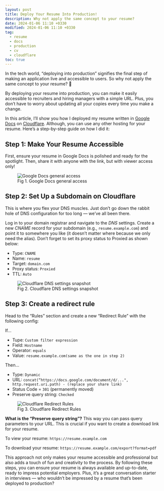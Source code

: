 ```yaml
---
layout: post
title: Deploy Your Resume Into Production!
description: Why not apply the same concept to your resume?
date: 2024-01-06 11:10 +0330
modified: 2024-01-06 11:10 +0330
tag:
  - resume
  - docs
  - production
  - cv
  - cloudflare
toc: true
---
```


In the tech world, “deploying into production” signifies the final step of making an application live and accessible to users. So why not apply the same concept to your resume? 🚀

By deploying your resume into production, you can make it easily accessible to recruiters and hiring managers with a simple URL. Plus, you don’t have to worry about updating all your copies every time you make a change.

In this article, I’ll show you how I deployed my resume written in [Google Docs](https://docs.google.com/) on [Cloudflare](https://www.cloudflare.com/). Although, you can use any other hosting for your resume. Here’s a step-by-step guide on how I did it:

## Step 1: Make Your Resume Accessible
First, ensure your resume in Google Docs is polished and ready for the spotlight. Then, share it with anyone with the link, but with viewer access only!

<figure>
<img src="/deploy-your-resume-into-production/docs.webp" alt="Google Docs general access">
<figcaption>Fig 1. Google Docs general access</figcaption>
</figure>

## Step 2: Set Up a Subdomain on Cloudflare
This is where you flex your DNS muscles. Just don’t go down the rabbit hole of DNS configuration for too long — we’ve all been there.

Log in to your domain registrar and navigate to the *DNS* settings. Create a new *CNAME* record for your subdomain (e.g., `resume.example.com`) and point it to somewhere you like (it doesn’t matter where because we only need the alias). Don’t forget to set its proxy status to Proxied as shown below:

- Type: `CNAME`
- Name: `resume`
- Target: `domain.com`
- Proxy status: `Proxied`
- TTL: `Auto`

<figure>
<img src="/deploy-your-resume-into-production/cloudflare.webp" alt="Cloudflare DNS settings snapshot">
<figcaption>Fig 2. Cloudflare DNS settings snapshot</figcaption>
</figure>

## Step 3: Create a redirect rule
Head to the “Rules” section and create a new “Redirect Rule” with the following config:

If…
- Tupe: `Custom filter expression`
- Field: `Hostname`
- Operator: `equals`
- Value: `resume.example.com(same as the one in step 2)`

Then…
- Type: `Dynamic`
- URL: `concat(“https://docs.google.com/document/d/...", http.request.uri.path) - (replace your share link)`
- Status Code = `301` (permanently moved)
- Preserve query string: `Checked`

<figure>
<img src="/deploy-your-resume-into-production/Wrules.webp" alt="Cloudflare Redirect Rules">
<figcaption>Fig 3. Cloudflare Redirect Rules</figcaption>
</figure>

**What is the “Preserve query string”?** This way you can pass query parameters to your URL. This is crucial if you want to create a download link for your resume.

To view your resume: `https://resume.example.com`

To download your resume: `https://resume.example.com/export?format=pdf`

This approach not only makes your resume accessible and professional but also adds a touch of fun and creativity to the process. By following these steps, you can ensure your resume is always available and up-to-date, ready to impress potential employers. Plus, it’s a great conversation starter in interviews — who wouldn’t be impressed by a resume that’s been deployed to production?